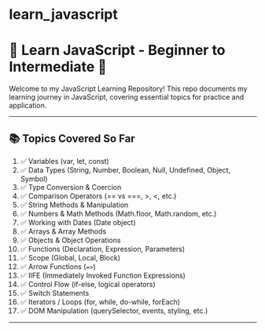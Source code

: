 # learn_javascript

# 🧠 Learn JavaScript - Beginner to Intermediate 🚀

Welcome to my JavaScript Learning Repository! This repo documents my learning journey in JavaScript, covering essential topics for practice and application.

---

## 📚 Topics Covered So Far

1. ✅ Variables (var, let, const)
2. ✅ Data Types (String, Number, Boolean, Null, Undefined, Object, Symbol)
3. ✅ Type Conversion & Coercion
4. ✅ Comparison Operators (== vs ===, >, <, etc.)
5. ✅ String Methods & Manipulation
6. ✅ Numbers & Math Methods (Math.floor, Math.random, etc.)
7. ✅ Working with Dates (Date object)
8. ✅ Arrays & Array Methods
9. ✅ Objects & Object Operations
10. ✅ Functions (Declaration, Expression, Parameters)
11. ✅ Scope (Global, Local, Block)
12. ✅ Arrow Functions (`=>`)
13. ✅ IIFE (Immediately Invoked Function Expressions)
14. ✅ Control Flow (if-else, logical operators)
15. ✅ Switch Statements
16. ✅ Iterators / Loops (for, while, do-while, forEach)
17. ✅ DOM Manipulation (querySelector, events, styling, etc.)

---
